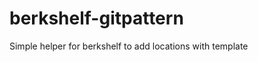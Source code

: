berkshelf-gitpattern
====================

Simple helper for berkshelf to add locations with template
